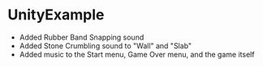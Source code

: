 # UnityExample
- Added Rubber Band Snapping sound
- Added Stone Crumbling sound to "Wall" and "Slab"
- Added music to the Start menu, Game Over menu, and the game itself
